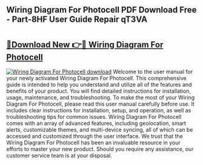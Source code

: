 ## Wiring Diagram For Photocell PDF Download Free - Part-8HF User Guide Repair qT3VA

# <h2><a href="http://dfo4xk.blite.top/?on=Wiring+Diagram+For+Photocell">🔗Download New 👉🔴 Wiring Diagram For Photocell</a></h2>

[![Wiring Diagram For Photocell download](https://i.imgur.com/lujVjoI.png)](http://dfo4xk.blite.top/?on=Wiring+Diagram+For+Photocell)
Welcome to the user manual for your newly activated Wiring Diagram For Photocell. This comprehensive guide is intended to help you understand and utilize all of the features and benefits of your product. You will find detailed instructions for installation, usage, maintenance, and troubleshooting. To make the most of your Wiring Diagram For Photocell, please read this user manual carefully before use. It includes clear instructions for installation, setup, and operation, as well as troubleshooting tips for common issues. Wiring Diagram For Photocell comes with an array of advanced features, including geolocation, smart alerts, customizable themes, and multi-device syncing, all of which can be accessed and customized through the user interface. We trust that the Wiring Diagram For Photocell has been an invaluable resource in your efforts to master your new product. Should you require any assistance, our customer service team is at your disposal.

